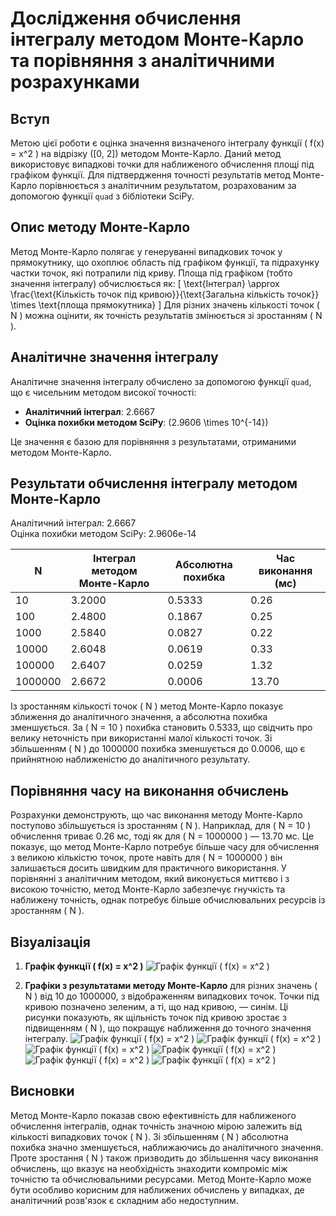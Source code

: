 # Дослідження обчислення інтегралу методом Монте-Карло та порівняння з аналітичними розрахунками

## Вступ

Метою цієї роботи є оцінка значення визначеного інтегралу функції \( f(x) = x^2 \) на відрізку \([0, 2]\) методом Монте-Карло. Даний метод використовує випадкові точки для наближеного обчислення площі під графіком функції. Для підтвердження точності результатів метод Монте-Карло порівнюється з аналітичним результатом, розрахованим за допомогою функції `quad` з бібліотеки SciPy.

## Опис методу Монте-Карло

Метод Монте-Карло полягає у генеруванні випадкових точок у прямокутнику, що охоплює область під графіком функції, та підрахунку частки точок, які потрапили під криву. Площа під графіком (тобто значення інтегралу) обчислюється як:
\[
\text{Інтеграл} \approx \frac{\text{Кількість точок під кривою}}{\text{Загальна кількість точок}} \times \text{площа прямокутника}
\]
Для різних значень кількості точок \( N \) можна оцінити, як точність результатів змінюється зі зростанням \( N \).

## Аналітичне значення інтегралу

Аналітичне значення інтегралу обчислено за допомогою функції `quad`, що є чисельним методом високої точності:

- **Аналітичний інтеграл**: 2.6667
- **Оцінка похибки методом SciPy**: \(2.9606 \times 10^{-14}\)

Це значення є базою для порівняння з результатами, отриманими методом Монте-Карло.

## Результати обчислення інтегралу методом Монте-Карло

Аналітичний інтеграл: 2.6667  
Оцінка похибки методом SciPy: 2.9606e-14

| N       | Інтеграл методом Монте-Карло | Абсолютна похибка | Час виконання (мс) |
| ------- | ---------------------------- | ----------------- | ------------------ |
| 10      | 3.2000                       | 0.5333            | 0.26               |
| 100     | 2.4800                       | 0.1867            | 0.25               |
| 1000    | 2.5840                       | 0.0827            | 0.22               |
| 10000   | 2.6048                       | 0.0619            | 0.33               |
| 100000  | 2.6407                       | 0.0259            | 1.32               |
| 1000000 | 2.6672                       | 0.0006            | 13.70              |

Із зростанням кількості точок \( N \) метод Монте-Карло показує зближення до аналітичного значення, а абсолютна похибка зменшується. За \( N = 10 \) похибка становить 0.5333, що свідчить про велику неточність при використанні малої кількості точок. Зі збільшенням \( N \) до 1000000 похибка зменшується до 0.0006, що є прийнятною наближеністю до аналітичного результату.

## Порівняння часу на виконання обчислень

Розрахунки демонструють, що час виконання методу Монте-Карло поступово збільшується із зростанням \( N \). Наприклад, для \( N = 10 \) обчислення триває 0.26 мс, тоді як для \( N = 1000000 \) — 13.70 мс. Це показує, що метод Монте-Карло потребує більше часу для обчислення з великою кількістю точок, проте навіть для \( N = 1000000 \) він залишається досить швидким для практичного використання. У порівнянні з аналітичним методом, який виконується миттєво і з високою точністю, метод Монте-Карло забезпечує гнучкість та наближену точність, однак потребує більше обчислювальних ресурсів із зростанням \( N \).

## Візуалізація

1. **Графік функції \( f(x) = x^2 \)**
   ![Графік функції ( f(x) = x^2 )](./task_02/results/function_plot.png)

2. **Графіки з результатами методу Монте-Карло** для різних значень \( N \) від 10 до 1000000, з відображенням випадкових точок. Точки під кривою позначено зеленим, а ті, що над кривою, — синім. Ці рисунки показують, як щільність точок під кривою зростає з підвищенням \( N \), що покращує наближення до точного значення інтегралу.
   ![Графік функції ( f(x) = x^2 )](./task_02/results/monte_carlo_integration_N_10.png)
   ![Графік функції ( f(x) = x^2 )](./task_02/results/monte_carlo_integration_N_100.png)
   ![Графік функції ( f(x) = x^2 )](./task_02/results/monte_carlo_integration_N_1000.png)
   ![Графік функції ( f(x) = x^2 )](./task_02/results/monte_carlo_integration_N_10000.png)
   ![Графік функції ( f(x) = x^2 )](./task_02/results/monte_carlo_integration_N_100000.png)
   ![Графік функції ( f(x) = x^2 )](./task_02/results/monte_carlo_integration_N_1000000.png)

## Висновки

Метод Монте-Карло показав свою ефективність для наближеного обчислення інтегралів, однак точність значною мірою залежить від кількості випадкових точок \( N \). Зі збільшенням \( N \) абсолютна похибка значно зменшується, наближаючись до аналітичного значення. Проте зростання \( N \) також призводить до збільшення часу виконання обчислень, що вказує на необхідність знаходити компроміс між точністю та обчислювальними ресурсами. Метод Монте-Карло може бути особливо корисним для наближених обчислень у випадках, де аналітичний розв'язок є складним або недоступним.
